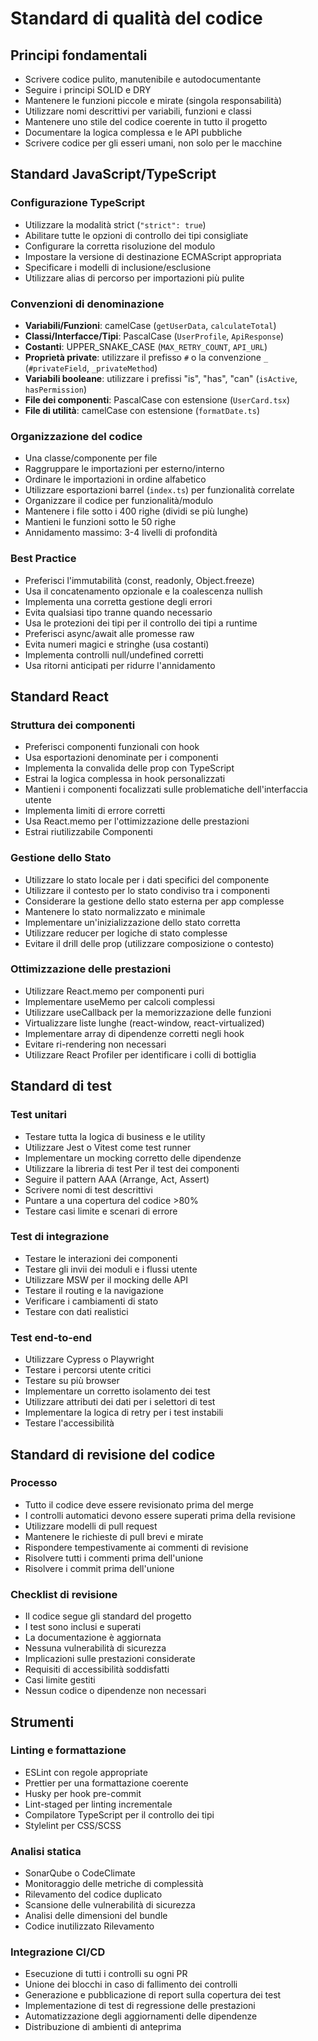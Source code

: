 # Standard di qualità del codice

## Principi fondamentali

- Scrivere codice pulito, manutenibile e autodocumentante
- Seguire i principi SOLID e DRY
- Mantenere le funzioni piccole e mirate (singola responsabilità)
- Utilizzare nomi descrittivi per variabili, funzioni e classi
- Mantenere uno stile del codice coerente in tutto il progetto
- Documentare la logica complessa e le API pubbliche
- Scrivere codice per gli esseri umani, non solo per le macchine

## Standard JavaScript/TypeScript

### Configurazione TypeScript

- Utilizzare la modalità strict (`"strict": true`)
- Abilitare tutte le opzioni di controllo dei tipi consigliate
- Configurare la corretta risoluzione del modulo
- Impostare la versione di destinazione ECMAScript appropriata
- Specificare i modelli di inclusione/esclusione
- Utilizzare alias di percorso per importazioni più pulite

### Convenzioni di denominazione

- **Variabili/Funzioni**: camelCase (`getUserData`, `calculateTotal`)
- **Classi/Interfacce/Tipi**: PascalCase (`UserProfile`, `ApiResponse`)
- **Costanti**: UPPER_SNAKE_CASE (`MAX_RETRY_COUNT`, `API_URL`)
- **Proprietà private**: utilizzare il prefisso `#` o la convenzione `_` (`#privateField`, `_privateMethod`)
- **Variabili booleane**: utilizzare i prefissi "is", "has", "can" (`isActive`, `hasPermission`)
- **File dei componenti**: PascalCase con estensione (`UserCard.tsx`)
- **File di utilità**: camelCase con estensione (`formatDate.ts`)

### Organizzazione del codice

- Una classe/componente per file
- Raggruppare le importazioni per esterno/interno
- Ordinare le importazioni in ordine alfabetico
- Utilizzare esportazioni barrel (`index.ts`) per funzionalità correlate
- Organizzare il codice per funzionalità/modulo
- Mantenere i file sotto i 400 righe (dividi se più lunghe)
- Mantieni le funzioni sotto le 50 righe
- Annidamento massimo: 3-4 livelli di profondità

### Best Practice

- Preferisci l'immutabilità (const, readonly, Object.freeze)
- Usa il concatenamento opzionale e la coalescenza nullish
- Implementa una corretta gestione degli errori
- Evita qualsiasi tipo tranne quando necessario
- Usa le protezioni dei tipi per il controllo dei tipi a runtime
- Preferisci async/await alle promesse raw
- Evita numeri magici e stringhe (usa costanti)
- Implementa controlli null/undefined corretti
- Usa ritorni anticipati per ridurre l'annidamento

## Standard React

### Struttura dei componenti

- Preferisci componenti funzionali con hook
- Usa esportazioni denominate per i componenti
- Implementa la convalida delle prop con TypeScript
- Estrai la logica complessa in hook personalizzati
- Mantieni i componenti focalizzati sulle problematiche dell'interfaccia utente
- Implementa limiti di errore corretti
- Usa React.memo per l'ottimizzazione delle prestazioni
- Estrai riutilizzabile Componenti

### Gestione dello Stato

- Utilizzare lo stato locale per i dati specifici del componente
- Utilizzare il contesto per lo stato condiviso tra i componenti
- Considerare la gestione dello stato esterna per app complesse
- Mantenere lo stato normalizzato e minimale
- Implementare un'inizializzazione dello stato corretta
- Utilizzare reducer per logiche di stato complesse
- Evitare il drill delle prop (utilizzare composizione o contesto)

### Ottimizzazione delle prestazioni

- Utilizzare React.memo per componenti puri
- Implementare useMemo per calcoli complessi
- Utilizzare useCallback per la memorizzazione delle funzioni
- Virtualizzare liste lunghe (react-window, react-virtualized)
- Implementare array di dipendenze corretti negli hook
- Evitare ri-rendering non necessari
- Utilizzare React Profiler per identificare i colli di bottiglia

## Standard di test

### Test unitari

- Testare tutta la logica di business e le utility
- Utilizzare Jest o Vitest come test runner
- Implementare un mocking corretto delle dipendenze
- Utilizzare la libreria di test Per il test dei componenti
- Seguire il pattern AAA (Arrange, Act, Assert)
- Scrivere nomi di test descrittivi
- Puntare a una copertura del codice >80%
- Testare casi limite e scenari di errore

### Test di integrazione

- Testare le interazioni dei componenti
- Testare gli invii dei moduli e i flussi utente
- Utilizzare MSW per il mocking delle API
- Testare il routing e la navigazione
- Verificare i cambiamenti di stato
- Testare con dati realistici

### Test end-to-end

- Utilizzare Cypress o Playwright
- Testare i percorsi utente critici
- Testare su più browser
- Implementare un corretto isolamento dei test
- Utilizzare attributi dei dati per i selettori di test
- Implementare la logica di retry per i test instabili
- Testare l'accessibilità

## Standard di revisione del codice

### Processo

- Tutto il codice deve essere revisionato prima del merge
- I controlli automatici devono essere superati prima della revisione
- Utilizzare modelli di pull request
- Mantenere le richieste di pull brevi e mirate
- Rispondere tempestivamente ai commenti di revisione
- Risolvere tutti i commenti prima dell'unione
- Risolvere i commit prima dell'unione

### Checklist di revisione

- Il codice segue gli standard del progetto
- I test sono inclusi e superati
- La documentazione è aggiornata
- Nessuna vulnerabilità di sicurezza
- Implicazioni sulle prestazioni considerate
- Requisiti di accessibilità soddisfatti
- Casi limite gestiti
- Nessun codice o dipendenze non necessari

## Strumenti

### Linting e formattazione

- ESLint con regole appropriate
- Prettier per una formattazione coerente
- Husky per hook pre-commit
- Lint-staged per linting incrementale
- Compilatore TypeScript per il controllo dei tipi
- Stylelint per CSS/SCSS

### Analisi statica

- SonarQube o CodeClimate
- Monitoraggio delle metriche di complessità
- Rilevamento del codice duplicato
- Scansione delle vulnerabilità di sicurezza
- Analisi delle dimensioni del bundle
- Codice inutilizzato Rilevamento

### Integrazione CI/CD

- Esecuzione di tutti i controlli su ogni PR
- Unione dei blocchi in caso di fallimento dei controlli
- Generazione e pubblicazione di report sulla copertura dei test
- Implementazione di test di regressione delle prestazioni
- Automatizzazione degli aggiornamenti delle dipendenze
- Distribuzione di ambienti di anteprima